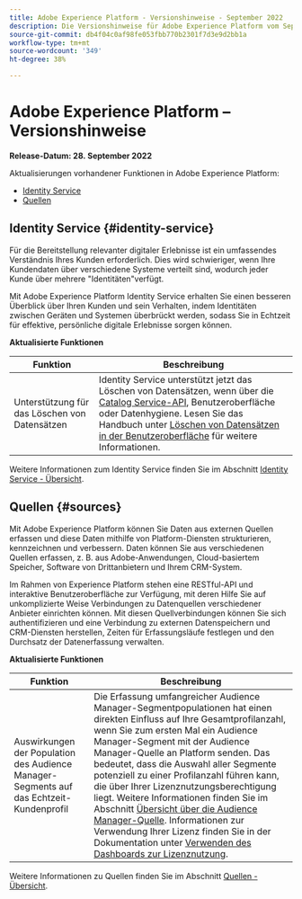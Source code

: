 ```yaml
---
title: Adobe Experience Platform - Versionshinweise - September 2022
description: Die Versionshinweise für Adobe Experience Platform vom September 2022.
source-git-commit: db4f04c0af98fe053fbb770b2301f7d3e9d2bb1a
workflow-type: tm+mt
source-wordcount: '349'
ht-degree: 38%

---
```



# Adobe Experience Platform – Versionshinweise

**Release-Datum: 28. September 2022**

Aktualisierungen vorhandener Funktionen in Adobe Experience Platform:

- [Identity Service](#identity-service)
- [Quellen](#sources)

## Identity Service {#identity-service}

Für die Bereitstellung relevanter digitaler Erlebnisse ist ein umfassendes Verständnis Ihres Kunden erforderlich. Dies wird schwieriger, wenn Ihre Kundendaten über verschiedene Systeme verteilt sind, wodurch jeder Kunde über mehrere &quot;Identitäten&quot;verfügt.

Mit Adobe Experience Platform Identity Service erhalten Sie einen besseren Überblick über Ihren Kunden und sein Verhalten, indem Identitäten zwischen Geräten und Systemen überbrückt werden, sodass Sie in Echtzeit für effektive, persönliche digitale Erlebnisse sorgen können.

**Aktualisierte Funktionen**

| Funktion | Beschreibung |
| --- | --- |
| Unterstützung für das Löschen von Datensätzen | Identity Service unterstützt jetzt das Löschen von Datensätzen, wenn über die [Catalog Service-API](https://developer.adobe.com/experience-platform-apis/references/catalog/), Benutzeroberfläche oder Datenhygiene. Lesen Sie das Handbuch unter [Löschen von Datensätzen in der Benutzeroberfläche](../../catalog/datasets/user-guide.md#delete-a-dataset) für weitere Informationen. |

Weitere Informationen zum Identity Service finden Sie im Abschnitt [Identity Service - Übersicht](../../identity-service/home.md).

## Quellen {#sources}

Mit Adobe Experience Platform können Sie Daten aus externen Quellen erfassen und diese Daten mithilfe von Platform-Diensten strukturieren, kennzeichnen und verbessern. Daten können Sie aus verschiedenen Quellen erfassen, z. B. aus Adobe-Anwendungen, Cloud-basiertem Speicher, Software von Drittanbietern und Ihrem CRM-System.

Im Rahmen von Experience Platform stehen eine RESTful-API und interaktive Benutzeroberfläche zur Verfügung, mit deren Hilfe Sie auf unkomplizierte Weise Verbindungen zu Datenquellen verschiedener Anbieter einrichten können. Mit diesen Quellverbindungen können Sie sich authentifizieren und eine Verbindung zu externen Datenspeichern und CRM-Diensten herstellen, Zeiten für Erfassungsläufe festlegen und den Durchsatz der Datenerfassung verwalten.

**Aktualisierte Funktionen**

| Funktion | Beschreibung |
| --- | --- |
| Auswirkungen der Population des Audience Manager-Segments auf das Echtzeit-Kundenprofil | Die Erfassung umfangreicher Audience Manager-Segmentpopulationen hat einen direkten Einfluss auf Ihre Gesamtprofilanzahl, wenn Sie zum ersten Mal ein Audience Manager-Segment mit der Audience Manager-Quelle an Platform senden. Das bedeutet, dass die Auswahl aller Segmente potenziell zu einer Profilanzahl führen kann, die über Ihrer Lizenznutzungsberechtigung liegt. Weitere Informationen finden Sie im Abschnitt [Übersicht über die Audience Manager-Quelle](../../sources/connectors/adobe-applications/audience-manager.md). Informationen zur Verwendung Ihrer Lizenz finden Sie in der Dokumentation unter [Verwenden des Dashboards zur Lizenznutzung](../../dashboards/guides/license-usage.md). |

Weitere Informationen zu Quellen finden Sie im Abschnitt [Quellen - Übersicht](../../sources/home.md).